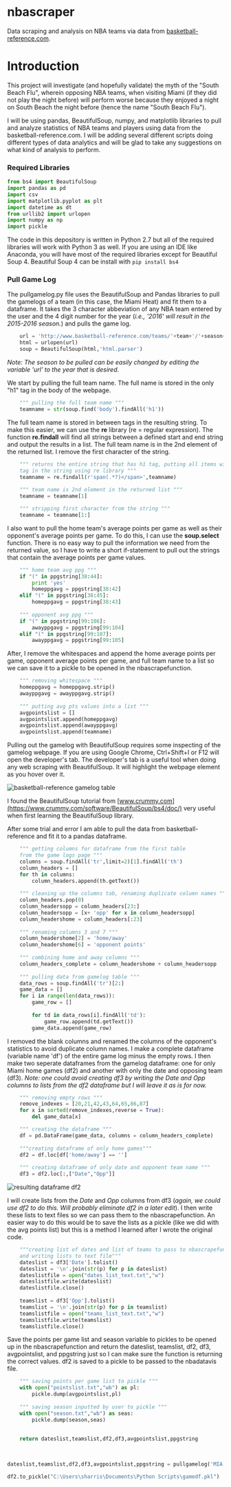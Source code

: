 # nbascraper
Data scraping and analysis on NBA teams via data from [basketball-reference.com](https://www.basketball-reference.com/). 

# Introduction
This project will investigate (and hopefully validate) the myth of the "South Beach Flu", wherein opposing NBA teams, when visiting Miami (if they did not play the night before) will perform worse because they enjoyed a night on South Beach the night before (hence the name "South Beach Flu"). 

I will be using pandas, BeautifulSoup, numpy, and matplotlib libraries to pull and analyze statistics of NBA teams and players using data from the basketball-reference.com. I will be adding several different scripts doing different types of data analytics and will be glad to take any suggestions on what kind of analysis to perform.

### Required Libraries
```python
from bs4 import BeautifulSoup
import pandas as pd
import csv
import matplotlib.pyplot as plt
import datetime as dt
from urllib2 import urlopen
import numpy as np
import pickle
```
The code in this depository is written in Python 2.7 but all of the required libraries will work with Python 3 as well. If you are using an IDE like Anaconda, you will have most of the required libraries except for Beautiful Soup 4. Beautiful Soup 4 can be install with ``` pip install bs4 ```


### Pull Game Log
The pullgamelog.py file uses the BeautifulSoup and Pandas libraries to pull the gamelogs of a team (in this case, the Miami Heat) and fit them to a dataframe. It takes the 3 character abbeviation of any NBA team entered by the user and the 4 digit number for the year (*i.e., '2016' will result in the 2015-2016 season.*) and pulls the game log. 
```python
    url = 'http://www.basketball-reference.com/teams/'+team+'/'+season+'/gamelog'
    html = urlopen(url)
    soup = BeautifulSoup(html,'html.parser')
```

*Note: The season to be pulled can be easily changed by editing the variable 'url' to the year that is desired.*

We start by pulling the full team name. The full name is stored in the only "h1" tag in the body of the webpage.

```python
    """ pulling the full team name """
    teamname = str(soup.find('body').findAll('h1'))
```

The full team name is stored in between <span> tags in the resulting string. To make this easier, we can use the **re** library (re = regular expression). The function **re.findall** will find all strings between a defined start and end string and output the results in a list. The full team name is in the 2nd element of the returned list. I remove the first character of the string.

```python
    """ returns the entire string that has h1 tag, putting all items with span
    tag in the string using re library """
    teamname = re.findall(r'span(.*?)</span>',teamname)
    
    """ team name is 2nd element in the returned list """
    teamname = teamname[1]

    """ stripping first character from the string """
    teamname = teamname[1:]
```

I also want to pull the home team's average points per game as well as their opponent's average points per game. To do this, I can use the **soup.select** function. There is no easy way to pull the information we need from the returned value, so I have to write a short if-statement to pull out the strings that contain the average points per game values.

```python
    """ home team avg ppg """
    if "(" in ppgstring[38:44]:
        print 'yes'        
        homeppgavg = ppgstring[38:42]      
    elif "(" in ppgstring[38:45]:
        homeppgavg = ppgstring[38:43]
    
    """ opponent avg ppg """ 
    if "(" in ppgstring[99:106]:
        awayppgavg = ppgstring[99:104]
    elif "(" in ppgstring[99:107]:
        awayppgavg = ppgstring[99:105]
```

After, I remove the whitespaces and append the home average points per game, opponent average points per game, and full team name to a list so we can save it to a pickle to be opened in the nbascrapefunction.
```python
    """ removing whitespace """
    homeppgavg = homeppgavg.strip()
    awayppgavg = awayppgavg.strip()
    
    """ putting avg pts values into a list """ 
    avgpointslist = []
    avgpointslist.append(homeppgavg)
    avgpointslist.append(awayppgavg)
    avgpointslist.append(teamname)
```

Pulling out the gamelog with BeautifulSoup requires some inspecting of the gamelog webpage. If you are using Google Chrome, Ctrl+Shift+I or F12 will open the developer's tab. The developer's tab is a useful tool when doing any web scraping with BeautifulSoup. It will highlight the webpage element as you hover over it.

![basketball-reference gamelog table](https://user-images.githubusercontent.com/24396902/29322699-6106e726-81ac-11e7-800b-82bf0f1c67ff.png)

I found the BeautifulSoup tutorial from [www.crummy.com](https://www.crummy.com/software/BeautifulSoup/bs4/doc/) very useful when first learning the BeautifulSoup library. 

After some trial and error I am able to pull the data from basketball-reference and fit it to a pandas dataframe.
```python
    """ getting columns for dataframe from the first table 
    from the game logs page """
    columns = soup.findAll('tr',limit=2)[1].findAll('th')
    column_headers = []
    for th in columns:
        column_headers.append(th.getText())
  
    """ cleaning up the columns tab, renaming duplicate column names """
    column_headers.pop(0)
    column_headersopp = column_headers[23:]
    column_headersopp = [x+ 'opp' for x in column_headersopp]
    column_headershome = column_headers[:23]
    
    """ renaming columns 3 and 7 """
    column_headershome[2] = 'home/away'
    column_headershome[6] = 'opponent points'
    
    """ combining home and away columns """ 
    column_headers_complete = column_headershome + column_headersopp
    
    """ pulling data from gamelog table """
    data_rows = soup.findAll('tr')[2:]
    game_data = []
    for i in range(len(data_rows)):
        game_row = []
    
        for td in data_rows[i].findAll('td'):
            game_row.append(td.getText())
        game_data.append(game_row)
```

I removed the blank columns and renamed the columns of the opponent's statistics to avoid duplicate column names. I make a complete dataframe (variable name 'df') of the entire game log minus the empty rows. I then make two seperate dataframes from the gamelog dataframe: one for only Miami home games (df2) and another with only the date and opposing team (df3). *Note: one could avoid creating df3 by writing the Date and Opp columns to lists from the df2 dataframe but I will leave it as is for now.*

```python 
    """ removing empty rows """
    remove_indexes = [20,21,42,43,64,65,86,87]
    for x in sorted(remove_indexes,reverse = True):
        del game_data[x]

    """ creating the dataframe """
    df = pd.DataFrame(game_data, columns = column_headers_complete)
    
    """creating dataframe of only home games"""
    df2 = df.loc[df['home/away'] == '']
    
    """ creating dataframe of only date and opponent team name """
    df3 = df2.loc[:,["Date","Opp"]]
```
![resulting dataframe df2](https://user-images.githubusercontent.com/24396902/33956579-f9cc7566-e00c-11e7-83bd-9f9e632077b0.PNG)

I will create lists from the *Date* and *Opp* columns from df3 (*again, we could use df2 to do this. Will probably eliminate df2 in a later edit*). I then write these lists to text files so we can pass them to the nbascrapefunction. An easier way to do this would be to save the lists as a pickle (like we did with the avg points list) but this is a method I learned after I wrote the original code. 
```python
    """creating list of dates and list of teams to pass to nbascrapefunction
    and writing lists to text file"""
    dateslist = df3['Date'].tolist()
    dateslist = '\n'.join(str(p) for p in dateslist)
    dateslistfile = open("dates_list_text.txt","w")
    dateslistfile.write(dateslist)
    dateslistfile.close()
    
    teamslist = df3['Opp'].tolist()
    teamslist = '\n'.join(str(p) for p in teamslist)
    teamslistfile = open("teams_list_text.txt","w")
    teamslistfile.write(teamslist)
    teamslistfile.close()
```
Save the points per game list and season variable to pickles to be opened up in the nbascrapefunction and return the dateslist, teamslist, df2, df3, avgpointslist, and ppgstring just so I can make sure the function is returning the correct values. df2 is saved to a pickle to be passed to the nbadatavis file.

```python 
    """ saving points per game list to pickle """
    with open("pointslist.txt","wb") as pl:
        pickle.dump(avgpointslist,pl)
    
    """ saving season inputted by user to pickle """
    with open("season.txt","wb") as seas:
        pickle.dump(season,seas)
    
    
    return dateslist,teamslist,df2,df3,avgpointslist,ppgstring

            
        
dateslist,teamslist,df2,df3,avgpointslist,ppgstring = pullgamelog('MIA','2016')

df2.to_pickle("C:\Users\sharris\Documents\Python Scripts\gamedf.pkl")
```
